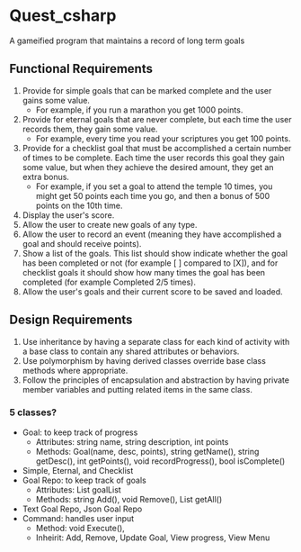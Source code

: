 # Quest_csharp
A gameified program that maintains a record of long term goals

## Functional Requirements
1. Provide for simple goals that can be marked complete and the user gains some value.
    * For example, if you run a marathon you get 1000 points.
3. Provide for eternal goals that are never complete, but each time the user records them, they gain some value.
    * For example, every time you read your scriptures you get 100 points.
5. Provide for a checklist goal that must be accomplished a certain number of times to be complete. Each time the user records this goal they gain some value, but when they achieve the desired amount, they get an extra bonus.
    * For example, if you set a goal to attend the temple 10 times, you might get 50 points each time you go, and then a bonus of 500 points on the 10th time.
7. Display the user's score.
8. Allow the user to create new goals of any type.
9. Allow the user to record an event (meaning they have accomplished a goal and should receive points).
10. Show a list of the goals. This list should show indicate whether the goal has been completed or not (for example [ ] compared to [X]), and for checklist goals it should show how many times the goal has been completed (for example Completed 2/5 times).
11. Allow the user's goals and their current score to be saved and loaded.

## Design Requirements
1. Use inheritance by having a separate class for each kind of activity with a base class to contain any shared attributes or behaviors.
2. Use polymorphism by having derived classes override base class methods where appropriate.
3. Follow the principles of encapsulation and abstraction by having private member variables and putting related items in the same class.

### 5 classes?
* Goal: to keep track of progress
    * Attributes: string name, string description, int points
    * Methods: Goal(name, desc, points), string getName(), string getDesc(), int getPoints(), void recordProgress(), bool isComplete()
* Simple, Eternal, and Checklist
* Goal Repo: to keep track of goals
    * Attributes: List<strings> goalList
    * Methods: string Add(), void Remove(), List<string> getAll()
* Text Goal Repo, Json Goal Repo
* Command: handles user input
    * Method: void Execute(),
    * Inheirit: Add, Remove, Update Goal, View progress, View Menu